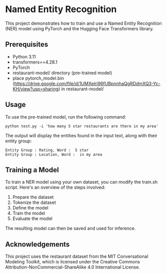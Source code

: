 # Named Entity Recognition

This project demonstrates how to train and use a Named Entity Recognition (NER) model using PyTorch and the Hugging Face Transformers library.

## Prerequisites

- Python 3.11
- transformers==4.28.1
- PyTorch
- restaurant-model/ directory (pre-trained model)
- place pytorch_model.bin (https://drive.google.com/file/d/1UMXelrj96fUBpnnhaQgRDdmXQ3-Yc-KH/view?usp=sharing) in restaurant-model/ 

## Usage

To use the pre-trained model, run the following command:

```python test.py -i 'how many 5 star restaurants are there in my area'```

The output will display the entities found in the input text, along with their entity group:

```
Entity Group : Rating, Word :  5 star
Entity Group : Location, Word :  in my area
```

## Training a Model

To train a NER model using your own dataset, you can modify the train.sh script. Here's an overview of the steps involved:

1. Prepare the dataset
2. Tokenize the dataset
3. Define the model
4. Train the model
5. Evaluate the model

The resulting model can then be saved and used for inference.

## Acknowledgements

This project uses the restaurant dataset from the MIT Conversational Modeling Toolkit, which is licensed under the Creative Commons Attribution-NonCommercial-ShareAlike 4.0 International License.